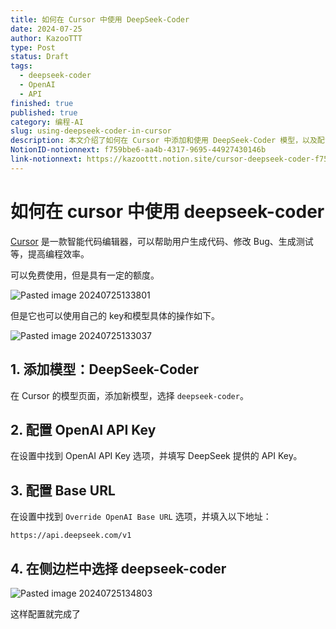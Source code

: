 ```yaml
---
title: 如何在 Cursor 中使用 DeepSeek-Coder
date: 2024-07-25
author: KazooTTT
type: Post
status: Draft
tags:
  - deepseek-coder
  - OpenAI
  - API
finished: true
published: true
category: 编程-AI
slug: using-deepseek-coder-in-cursor
description: 本文介绍了如何在 Cursor 中添加和使用 DeepSeek-Coder 模型，以及配置相关的 OpenAI API Key 和 Base URL。
NotionID-notionnext: f759bbe6-aa4b-4317-9695-44927430146b
link-notionnext: https://kazoottt.notion.site/cursor-deepseek-coder-f759bbe6aa4b4317969544927430146b
---
```


# 如何在 cursor 中使用 deepseek-coder

[Cursor](https://www.cursor.com/) 是一款智能代码编辑器，可以帮助用户生成代码、修改 Bug、生成测试等，提高编程效率。

可以免费使用，但是具有一定的额度。

![Pasted image 20240725133801](https://pictures.kazoottt.top/2024/07/20240725-Pasted%20image%2020240725133801.png)

但是它也可以使用自己的 key和模型具体的操作如下。

![Pasted image 20240725133037](https://pictures.kazoottt.top/2024/07/20240725-Pasted%20image%2020240725133037.png)

## 1. 添加模型：DeepSeek-Coder

在 Cursor 的模型页面，添加新模型，选择 `deepseek-coder`。

## 2. 配置 OpenAI API Key

在设置中找到 OpenAI API Key 选项，并填写 DeepSeek 提供的 API Key。

## 3. 配置 Base URL

在设置中找到 `Override OpenAI Base URL` 选项，并填入以下地址：

```
https://api.deepseek.com/v1
```

## 4. 在侧边栏中选择 deepseek-coder

![Pasted image 20240725134803](https://pictures.kazoottt.top/2024/07/20240725-Pasted%20image%2020240725134803.png)

这样配置就完成了
